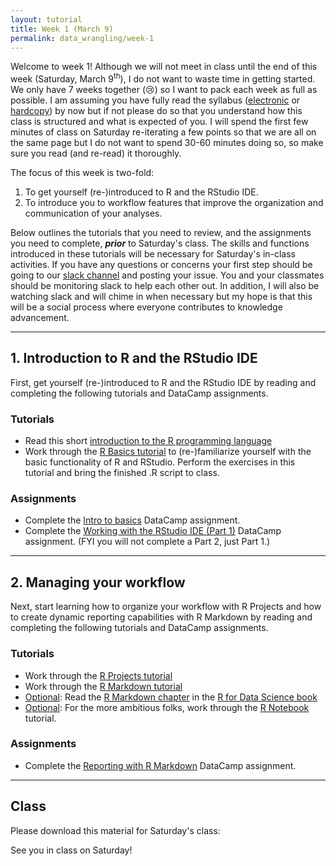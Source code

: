 ```yaml
---
layout: tutorial
title: Week 1 (March 9)
permalink: data_wrangling/week-1
---
```


Welcome to week 1! Although we will not meet in class until the end of this week (Saturday, March 9<sup>th</sup>), I do not want to waste time in getting started. We only have 7 weeks together (&#x1f622;) so I want to pack each week as full as possible. I am assuming you have fully read the syllabus ([electronic](http://uc-r.github.io/data_wrangling) or [hardcopy](https://www.dropbox.com/s/vx7fyufyerr4ljx/Data%20Wrangling%20with%20R%20Syllabus%20%282019%20Spring%29.pdf?dl=0)) by now but if not please do so that you understand how this class is structured and what is expected of you.  I will spend the first few minutes of class on Saturday re-iterating a few points so that we are all on the same page but I do not want to spend 30-60 minutes doing so, so make sure you read (and re-read) it thoroughly.

The focus of this week is two-fold:

1. To get yourself (re-)introduced to R and the RStudio IDE.
2. To introduce you to workflow features that improve the organization and communication of your analyses.  

Below outlines the tutorials that you need to review, and the assignments you need to complete, __*prior*__ to Saturday's class. The skills and functions introduced in these tutorials will be necessary for Saturday's in-class activities. If you have any questions or concerns your first step should be going to our [slack channel](https://uc-data-wrangling.slack.com) and posting your issue.  You and your classmates should be monitoring slack to help each other out. In addition, I will also be watching slack and will chime in when necessary but my hope is that this will be a social process where everyone contributes to knowledge advancement.

<hr>

## 1. Introduction to R and the RStudio IDE

First, get yourself (re-)introduced to R and the RStudio IDE by reading and completing the following tutorials and DataCamp assignments.

### Tutorials

- Read this short [introduction to the R programming language](http://uc-r.github.io/introduction)
- Work through the [R Basics tutorial](http://uc-r.github.io/basics) to (re-)familiarize yourself with the basic functionality of R and RStudio. Perform the exercises in this tutorial and bring the finished .R script to class.

### Assignments

- Complete the [Intro to basics](https://www.datacamp.com/enterprise/data-wrangling-5be74dc1-c06b-492c-a43e-10aa35bc87ec/assignments/45603) DataCamp assignment.
- Complete the [Working with the RStudio IDE (Part 1)](https://www.datacamp.com/enterprise/data-wrangling-5be74dc1-c06b-492c-a43e-10aa35bc87ec/assignments/45605) DataCamp assignment.  (FYI you will not complete a Part 2, just Part 1.)

<hr>

## 2. Managing your workflow

Next, start learning how to organize your workflow with R Projects and how to create dynamic reporting capabilities with R Markdown by reading and completing the following tutorials and DataCamp assignments.

### Tutorials

- Work through the [R Projects tutorial](http://uc-r.github.io/r_projects)
- Work through the [R Markdown tutorial](http://uc-r.github.io/r_markdown)
- <u>Optional</u>: Read the [R Markdown chapter](http://r4ds.had.co.nz/r-markdown.html) in the [R for Data Science book](http://r4ds.had.co.nz/)
- <u>Optional</u>: For the more ambitious folks, work through the [R Notebook](http://uc-r.github.io/r_notebook) tutorial.

### Assignments

- Complete the [Reporting with R Markdown](https://www.datacamp.com/enterprise/data-wrangling-5be74dc1-c06b-492c-a43e-10aa35bc87ec/assignments/45606) DataCamp assignment.

<hr>

## Class

Please download this material for Saturday's class: &nbsp; <a href="https://www.dropbox.com/sh/rffjjyaveexk2uu/AAATgRZ1ecjZ6Y__09Gd60uta?dl=1" style="color:black;"><i class="fa fa-cloud-download" style="font-size:1em"></i></a>

See you in class on Saturday!

